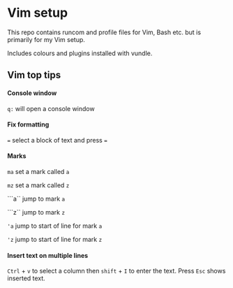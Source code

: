 # Vim setup

This repo contains runcom and profile files for Vim, Bash etc. but is primarily for my Vim setup.

Includes colours and plugins installed with vundle.


## Vim top tips

#### Console window

`q:` will open a console window

#### Fix formatting

`=` select a block of text and press `=`

#### Marks
`ma` set a mark called `a`

`mz` set a mark called `z`

```a`` jump to mark `a`

```z`` jump to mark `z`

`'a` jump to start of line for mark `a`

`'z` jump to start of line for mark `z`

#### Insert text on multiple lines
`Ctrl` + `v` to select a column then `shift` + `I` to enter the text. Press `Esc` shows inserted text.



